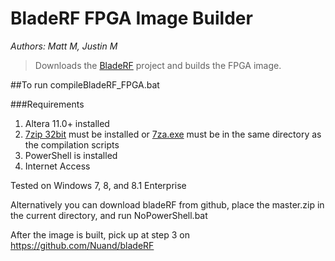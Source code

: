 BladeRF FPGA Image Builder
========================
*Authors: Matt M, Justin M*

>Downloads the [BladeRF](https://github.com/Nuand/bladeRF) project and builds the FPGA image.

##To run compileBladeRF_FPGA.bat

###Requirements
1. Altera 11.0+ installed
2. [7zip 32bit](http://www.7-zip.org/download.html) must be installed or [7za.exe](http://downloads.sourceforge.net/sevenzip/7za920.zip) must be in the same directory as the compilation scripts
3. PowerShell is installed
4. Internet Access

Tested on Windows 7, 8, and 8.1 Enterprise

Alternatively you can download bladeRF from github, place the master.zip in the current directory, and run NoPowerShell.bat
 


After the image is built, pick up at step 3 on https://github.com/Nuand/bladeRF
